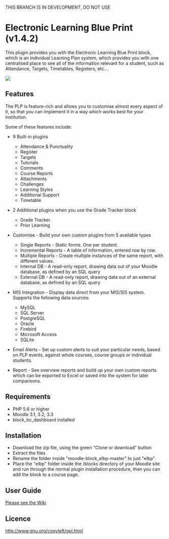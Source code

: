 THIS BRANCH IS IN DEVELOPMENT, DO NOT USE


# Electronic Learning Blue Print (v1.4.2)

This plugin provides you with the Electronic Learning Blue Print block, which is an Individual Learning Plan system, which provides you with one centralised place to see all of the information relevant for a student, such as Attendance, Targets, Timetables, Registers, etc...

![](https://image.ibb.co/deKKOo/screenshot.png)


Features
------------
The PLP is feature-rich and allows you to customise almost every aspect of it, so that you can implement it in a way which works best for your institution.

Some of these features include:

* 9 Built-in plugins
	* Attendance & Punctuality
	* Register
	* Targets
	* Tutorials
	* Comments
	* Course Reports
	* Attachments
	* Challenges
	* Learning Styles
	* Additional Support
	* Timetable

* 2 Additional plugins when you use the Grade Tracker block
	* Grade Tracker
	* Prior Learning

* Customise - Build your own custom plugins from 5 available types
	* Single Reports - Static forms. One per student.
	* Incremental Reports - A table of information, entered row by row.
	* Multiple Reports - Create multiple instances of the same report, with different values.
	* Internal DB - A read-only report, drawing data out of your Moodle database, as defined by an SQL query
	* External DB - A read-only report, drawing data out of an external database, as defined by an SQL query

* MIS Integration - Display data direct from your MIS/SIS system. Supports the following data sources:
	* MySQL
	* SQL Server
	* PostgreSQL
	* Oracle
	* Firebird
	* Microsoft Access
	* SQLite

* Email Alerts - Set up custom alerts to suit your particular needs, based on PLP events, against whole courses, course groups or individual students.
* Report - See overview reports and build up your own custom reports which can be exported to Excel or saved into the system for later comparisons.

Requirements
------------
- PHP 5.6 or higher
- Moodle 3.1, 3.2, 3.3
- block_bc_dashboard installed

Installation
------------
- Download the zip file, using the green "Clone or download" button
- Extract the files
- Rename the folder inside "moodle-block_elbp-master" to just "elbp".
- Place the "elbp" folder inside the /blocks directory of your Moodle site and run through the normal plugin installation procedure, then you can add the block to a course page.

User Guide
------------
[Please see the Wiki](https://github.com/cwarwicker/moodle-block_elbp/wiki)

Licence
------------
http://www.gnu.org/copyleft/gpl.html
